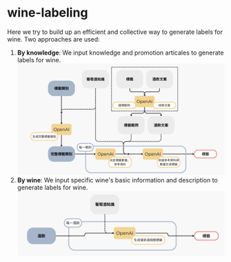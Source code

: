 # wine-labeling
Here we try to build up an efficient and collective way to generate labels for wine. Two approaches are used:
1. **By knowledge**: We input knowledge and promotion articales to generate labels for wine.
![image](https://github.com/yianc2001/wine-labeling/blob/main/images/appr1.png)
2. **By wine**: We input specific wine's basic information and description to generate labels for wine.
![image](https://github.com/yianc2001/wine-labeling/blob/main/images/appr2.png)
